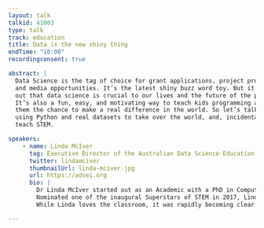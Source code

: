 ```yaml
---
layout: talk
talkid: 41003
type: talk
track: education
title: Data is the new shiny thing
endTime: "10:00"
recordingconsent: true

abstract: |
  Data Science is the tag of choice for grant applications, project proposals,
  and media opportunities. It’s the latest shiny buzz word toy. But it turns
  out that data science is crucial to our lives and the future of the planet.
  It’s also a fun, easy, and motivating way to teach kids programming and give
  them the chance to make a real difference in the world. So let’s talk about
  using Python and real datasets to take over the world, and, incidentally,
  teach STEM.

speakers:
    - name: Linda McIver
      tag: Executive Director of the Australian Data Science Education Institute
      twitter: lindamciver
      thumbnailUrl: linda-mciver.jpg
      url: https://adsei.org
      bio: | 
        Dr Linda McIver started out as an Academic with a PhD in Computer Science Education. When it became apparent that High School teaching was a lot more fun, Linda began a highly successful career at John Monash Science School, where she built innovative courses in Computational and Data Science for year 10 and year 11 students.
        Nominated one of the inaugural Superstars of STEM in 2017, Linda is passionate about creating authentic project experiences to motivate all students to become technologically and data literate.
        While Linda loves the classroom, it was rapidly becoming clear that teachers in the Australian School system were keen to embrace Data Science, but that there was a serious lack of resources to support that. That’s why Linda created ADSEI – to support Data Science in education.

---
```


